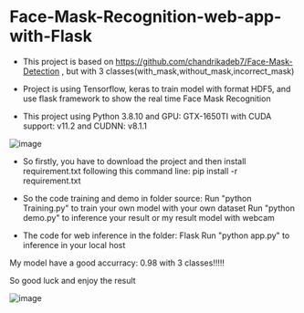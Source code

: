 # Face-Mask-Recognition-web-app-with-Flask
 
+ This project is based on https://github.com/chandrikadeb7/Face-Mask-Detection , but with 3 classes(with_mask,without_mask,incorrect_mask)


+ Project is using Tensorflow, keras to train model with format HDF5, and use flask framework to show the real time Face Mask Recognition 

+ This project using Python 3.8.10 and GPU: GTX-1650TI with CUDA support: v11.2 and CUDNN: v8.1.1



![image](https://user-images.githubusercontent.com/74602408/141684105-ead6da98-6888-4fcf-849b-006f3cc334fa.png)

+ So firstly, you have to download the project and then install requirement.txt 
 following this command line: pip install -r requirement.txt
 
+ So the code training and demo in folder source: 
Run "python Training.py" to train your own model with your own dataset
Run "python demo.py" to inference your result or my result model with webcam 

+ The code for web inference in the folder: Flask
Run "python app.py" to inference in your local host

My model have a good accurracy: 0.98 with 3 classes!!!!!

So good luck and enjoy the result 

![image](https://user-images.githubusercontent.com/74602408/141684297-275b4fa3-33b4-4d7e-a2d5-af3e0ae3ea5e.png)



